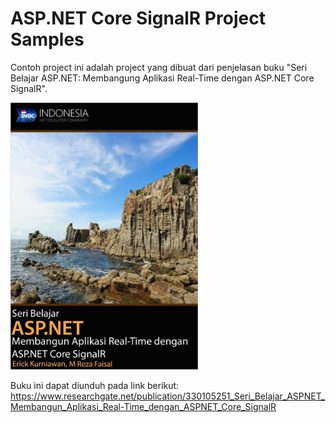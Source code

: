 # ASP.NET Core SignalR Project Samples

Contoh project ini adalah project yang dibuat dari penjelasan buku "Seri Belajar ASP.NET: Membangung Aplikasi Real-Time dengan ASP.NET Core SignalR".

<img src="https://github.com/rezafaisal/ASPNETCoreSignalR/blob/master/images/Capture.JPG" alt="Seri Belajar ASP.NET: Membangung Aplikasi Real-Time dengan ASP.NET Core SignalR" width="300">

Buku ini dapat diunduh pada link berikut: https://www.researchgate.net/publication/330105251_Seri_Belajar_ASPNET_Membangun_Aplikasi_Real-Time_dengan_ASPNET_Core_SignalR
